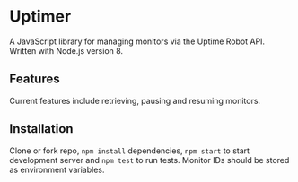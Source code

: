 # Uptimer
A JavaScript library for managing monitors via the Uptime Robot API. Written with Node.js version 8.

## Features
Current features include retrieving, pausing and resuming monitors.

## Installation
Clone or fork repo, `npm install` dependencies, `npm start` to start development server and `npm test` to run tests. Monitor IDs should be stored as environment variables.